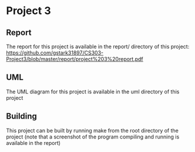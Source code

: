 # Project 3

## Report
The report for this project is available in the report/ directory of this project: https://github.com/gstark31897/CS303-Project3/blob/master/report/project%203%20report.pdf

## UML
The UML diagram for this project is available in the uml directory of this project

## Building
This project can be built by running make from the root directory of the project (note that a screenshot of the program compiling and running is available in the report)

